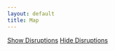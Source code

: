 ```yaml
---
layout: default
title: Map
---
```


<a href="#" onClick="showDisruptionMarkers()" class="btn btn-md btn-outline-secondary">Show Disruptions</a>
<a href="#" onClick="hideDisruptionMarkers()" class="btn btn-md btn-outline-secondary">Hide Disruptions</a>

<div id="failureMap" style="height:600px;"></div>

<script>
  let map = L.map('failureMap').setView([47.320788, 8.064205], 11);

  L.tileLayer('https://{s}.tile.openstreetmap.org/{z}/{x}/{y}.png', {
      attribution: '&copy; <a href="https://www.openstreetmap.org/copyright">OpenStreetMap</a> contributors'
  }).addTo(map);

  let latlngs = [
    [47.30673582018146,8.05031330807258],
    [47.30809702928747,8.05063361789288],
    [47.30957344122759,8.05127060739907],
    [47.31091802115896,8.05127622168936],
    [47.31210882286143,8.05126324457229],
    [47.31386368110663,8.05176272691625],
    [47.31578581115923,8.05267703205103],
    [47.31754366324662,8.05253189263135],
    [47.31899997630777,8.05265964268196],
    [47.3198396038757,8.05282004922666],
    [47.32014101907607,8.05288291550981],
    [47.32095477803631,8.0530491311416],
    [47.32246862008699,8.05347456327568],
    [47.32415318883002,8.05404967276252],
    [47.32588773021185,8.05458738511436],
    [47.32788134010193,8.05457721461836],
    [47.3293198304607,8.05453436043397],
    [47.3298404956721,8.05455509413731],
    [47.33100595371387,8.05464721374064],
    [47.33277881691319,8.05447929743589],
    [47.33437258980015,8.05425402981157],
    [47.33550476572658,8.05424339223968],
    [47.33674529739524,8.05369142357477],
    [47.33799723131922,8.05355489223796],
    [47.33891113870513,8.05312735073321],
    [47.33918568031383,8.05299425550134],
    [47.33990873076037,8.0528935536384],
    [47.34109094638875,8.05327315960059],
    [47.34254331302941,8.05323848955326],
    [47.34371331022361,8.05257279758128],
    [47.34397526943035,8.05241229619851],
    [47.3450030270161,8.05176615616874],
    [47.34660018381647,8.05094245995317],
    [47.34837339519854,8.04994577621275],
    [47.35008431270265,8.04913198280035],
    [47.35142860883962,8.04821821610045],
    [47.35270674522961,8.04754108157486],
    [47.35393755369282,8.04702270316078],
    [47.35493785155821,8.0467429496125],
    [47.35556100040054,8.04653810043609],
    [47.35617659628527,8.04660228649943],
    [47.35657377072094,8.04670454341965],
    [47.35702191616622,8.04669336749925],
    [47.35806267358574,8.04634289251758],
    [47.35929369487501,8.04622087308634],
    [47.36063711968862,8.04625735470111],
    [47.36120217579578,8.04539122810928],
    [47.36142522014436,8.045011135045],
    [47.36235975517356,8.0434470016968],
    [47.36347331616328,8.04166455154443],
    [47.364565772623,8.04175006138238],
    [47.36496385106454,8.04245577058664],
    [47.36561207265341,8.0434090073843],
    [47.36685397121192,8.04413715548591],
    [47.36824380687276,8.04453656238103],
    [47.36910090995926,8.04449999132864],
    [47.36997403203275,8.04447823912567],
    [47.37093795019717,8.04561073186981],
    [47.37210974344551,8.04684068810407],
    [47.37344078905464,8.04805195422972],
    [47.37492424271611,8.04911976233187],
    [47.37588255752903,8.04938100715694],
    [47.37614034448476,8.04944408813717],
    [47.37726861200287,8.04971433724531],
    [47.37907055406035,8.0501624443085],
    [47.38097011478402,8.05063289718288],
    [47.38264015642211,8.0506761473405],
    [47.38361826507047,8.05054358070789],
    [47.38403937728627,8.05046226358082],
    [47.38546027275211,8.05016838867204],
    [47.38707611757317,8.04982560655162],
    [47.38842842693703,8.04990554057674],
    [47.3897291816811,8.05067430915012],
    [47.39055180725442,8.05167550074458],
    [47.39091401070633,8.05278460620167],
    [47.39102941437884,8.05319167729159],
    [47.39133862897466,8.05376661823295],
    [47.39177557351709,8.05466480927803],
    [47.39222167776447,8.05616240612538],
    [47.39280924783177,8.05891003068623],
    [47.39343199353953,8.06176844954462],
    [47.39373133211727,8.06474042092652],
    [47.39255269267865,8.06747513564097],
    [47.39081093872619,8.06877744358623],
    [47.38973686331783,8.06967515967098],
    [47.38918462071499,8.07018789630824],
    [47.38825132920788,8.07111623892363],
    [47.38681626380087,8.07266019186181],
    [47.38492302157893,8.07500759032985],
    [47.38299332584995,8.07789985433406],
    [47.38097802526742,8.08096714934507],
    [47.37899195965691,8.08396600146297],
    [47.37656434417264,8.08548955961722],
    [47.37391277775424,8.08552162917104],
    [47.37233003288645,8.0838212474109],
    [47.37127407630058,8.08230782467055],
    [47.37086664883684,8.08178478027889],
    [47.3703843009815,8.08120329291386],
    [47.36929657517122,8.08134833982215],
    [47.36849742934925,8.08292115077629],
    [47.36740509511122,8.08535333781406],
    [47.36589906319064,8.08828719866244],
    [47.36457556945048,8.09077068153954],
    [47.36391793239066,8.09236122136126],
    [47.36372198213525,8.09408954092021],
    [47.36322873993764,8.09648558959119],
    [47.3620739259143,8.09815141009207],
    [47.36164266084083,8.0990116426139],
    [47.36122173926172,8.09980041819902],
    [47.3599733201077,8.10201286968275],
    [47.35826484052326,8.10479809913339],
    [47.35666506214356,8.10638146397489],
    [47.35628906821943,8.10668895634117],
    [47.35544161514524,8.10737484107854],
    [47.35338756629394,8.10898009906772],
    [47.35081292521281,8.11092851838543],
    [47.34808187445391,8.11232004472354],
    [47.3454231148615,8.11279590033928],
    [47.34341423808999,8.11348473516597],
    [47.34134219995203,8.11413645529301],
    [47.33858125076442,8.11412315527626],
    [47.33575117958051,8.11344042632323],
    [47.33363319718907,8.11268545058387],
    [47.33195221483459,8.11359360006415],
    [47.3305649973982,8.11437409423302],
    [47.32955792305027,8.11446660267346],
    [47.32907564918396,8.11425733942914],
    [47.32812663824373,8.11388068132166],
    [47.32631160988453,8.11330388224988],
    [47.32404276486873,8.11313337451368],
    [47.32119447173499,8.11350936282343],
    [47.3183444693482,8.11280291896279],
    [47.31592666460143,8.11270755480122],
    [47.31463777568154,8.11303188521683],
    [47.31416070538434,8.11321466916002],
    [47.31318020166724,8.11356084967264],
    [47.31182000736646,8.11404643372371],
    [47.31057753988156,8.11474463551944],
    [47.30965067187173,8.11535035903028],
    [47.30880523384968,8.11574173427116],
    [47.30766738091358,8.11655596750647],
    [47.30646427723107,8.11760081557445],
    [47.30519584062286,8.11863327165807],
    [47.30339814368731,8.11992253602831],
    [47.3022874881008,8.12097163820935],
    [47.30100922510074,8.1227676547451],
    [47.29963971160309,8.12366313024339],
    [47.29881164280894,8.12408942388007],
    [47.29847226011616,8.12429240046183],
    [47.29746252958633,8.12491930130127],
    [47.29650129155437,8.12599804661712],
    [47.29500463328918,8.12691525160862],
    [47.29366109655721,8.12819975772474],
    [47.29230584639844,8.13048024733098],
    [47.29034018554388,8.1334609059607],
    [47.28817588620608,8.13625941819965],
    [47.28590450937242,8.13885111858115],
    [47.28350161691505,8.14043803649275],
    [47.28152676782504,8.14165397966492],
    [47.28040900122814,8.1428967272008],
    [47.28040781326494,8.14448075145275],
    [47.28058144034532,8.14493221927768],
    [47.28109986485167,8.1459148132441],
    [47.28242914590772,8.14696031639783],
    [47.28324206841565,8.14903631284007],
    [47.28320234252005,8.15109050461992],
    [47.2826418981432,8.15249188664811],
    [47.28221510821962,8.15321092755144],
    [47.28195666922045,8.15364667225015],
    [47.28092278023641,8.15522322224256],
    [47.27952464018738,8.15711230952733],
    [47.27776622291532,8.15948818289731],
    [47.27588602638598,8.16248326416715],
    [47.27459848458808,8.1652053517949],
    [47.27369217848405,8.16679204700081],
    [47.27310319352482,8.16766709455613],
    [47.27270986755017,8.16787571228317],
    [47.27227904758354,8.1680836591069],
    [47.27147231618843,8.16901624094871],
    [47.27034798019691,8.1708613525161],
    [47.26866853155505,8.17359479744894],
    [47.26656467445456,8.17642221606075],
    [47.26395860052357,8.17808216736521],
    [47.26127853551652,8.17941591747903],
    [47.25887182294873,8.18042979115173],
    [47.25734272431938,8.18140448320653],
    [47.25692286949249,8.18172216847051],
    [47.25580082011929,8.18252805989386],
    [47.25459831841017,8.1833527949083],
    [47.25422116969105,8.18361610250544],
    [47.25315794665116,8.18408995029801],
    [47.25143843953671,8.18435105043711],
    [47.25019889241107,8.18455266009042],
    [47.2497075201981,8.184626272724],
    [47.24832598586634,8.18531553790084],
    [47.24662640883412,8.18644350599011],
    [47.24483074443781,8.18762156520046],
    [47.24309813367947,8.18858959327674],
    [47.24201231922295,8.18897548505507],
    [47.24132572165443,8.18921018150488],
    [47.24075064211624,8.18941534393256]
  ];

  let polyline = L.polyline(latlngs, {color: 'black', smoothFactor: 0.25}).addTo(map);

  // zoom the map to the polyline
  map.fitBounds(polyline.getBounds());

  let disruptionData = [
    [47.30487034137401, 8.04946883884298, '2020-02-10 03:06:12', 'Stoerung: Zwangsbremse wurde aktiviert'],
    [47.30463778488183, 8.04936795918144, '2020-02-10 03:08:53', 'Stoerung: Zwangsbremse wurde aktiviert'],
    [47.30531711841573, 8.04966393509257, '2020-02-10 16:52:17', 'Stoerung: Zwangsbremse wurde aktiviert'],
    [47.24056912225743, 8.18948005268825, '2020-02-11 04:14:08', 'Stoerung: Zwangsbremse wurde aktiviert'],
    [47.24084052935401, 8.18938330065451, '2020-02-11 04:18:15', 'Stoerung: Zwangsbremse wurde aktiviert'],
    [47.24131088664542, 8.18921547476113, '2020-02-11 05:41:25', 'Stoerung: Zwangsbremse wurde aktiviert'],
    [47.33493682322066, 8.11325197868008, '2020-02-11 12:58:04', 'Stoerung: Zwangsbremse wurde aktiviert'],
    [47.24097666261870, 8.18933472871057, '2020-02-11 15:50:13', 'Stoerung: Zwangsbremse wurde aktiviert'],
    [47.30533077177571, 8.04967051641620, '2020-02-11 19:36:38', 'Stoerung: Zwangsbremse wurde aktiviert'],
    [47.24134579254899, 8.18920302004056, '2020-02-12 03:59:49', 'Stoerung: Zwangsbremse wurde aktiviert'],
    [47.24111105034746, 8.18928677803638, '2020-02-12 04:18:35', 'Stoerung: Zwangsbremse wurde aktiviert'],
    [47.30638152548883, 8.05017091633066, '2020-02-12 06:35:41', 'Stoerung: Zwangsbremse wurde aktiviert'],
    [47.24096270025727, 8.18933971059880, '2020-02-12 16:34:30', 'Stoerung: Zwangsbremse wurde aktiviert'],
    [47.30556943422742, 8.04980767192201, '2020-02-13 03:51:47', 'Stoerung: Zwangsbremse wurde aktiviert'],
    [47.30546857950056, 8.04973896735244, '2020-02-13 03:59:12', 'Stoerung: Zwangsbremse wurde aktiviert'],
    [47.30639104455441, 8.05017479750375, '2020-02-13 16:56:00', 'Stoerung: Zwangsbremse wurde aktiviert'],
    [47.24051239907072, 8.18950028480275, '2020-02-14 04:01:27', 'Stoerung: Zwangsbremse wurde aktiviert'],
    [47.24078904054791, 8.18940165554194, '2020-02-14 04:05:03', 'Stoerung: Zwangsbremse wurde aktiviert'],
    [47.24135364637729, 8.18920021772843, '2020-02-14 05:45:49', 'Stoerung: Zwangsbremse wurde aktiviert'],
    [47.31033155632842, 8.11501794497052, '2020-02-14 06:12:39', 'Stoerung: Linienleitertelegramme wurden erwartet, jedoch auf beiden Antennen keine empfangen.'],
    [47.24098364379941, 8.18933223776646, '2020-02-14 15:51:08', 'Stoerung: Zwangsbremse wurde aktiviert'],
    [47.30531711841573, 8.04966393509257, '2020-02-14 19:37:04', 'Stoerung: Zwangsbremse wurde aktiviert'],
    [47.24134928313935, 8.18920177456850, '2020-02-15 04:17:45', 'Stoerung: Zwangsbremse wurde aktiviert'],
    [47.24112675800406, 8.18928117341213, '2020-02-15 04:20:30', 'Stoerung: Zwangsbremse wurde aktiviert']
  ];

  let disruptionMarkers = [];

  for (let disruption of disruptionData) {
    disruptionMarkers.push(
      L.marker([disruption[0], disruption[1]])
       .addTo(map)
       .bindPopup(`${disruption[3]}<br>Zeitpunkt: ${disruption[2]}`)
    )
  }

  let disruptionMarkersVisible = true;

  let hideDisruptionMarkers = function() {
    if (!disruptionMarkersVisible)
      return;

    for(let marker of disruptionMarkers) {
      marker.remove();
    }

    disruptionMarkersVisible = false;
  }

  let showDisruptionMarkers = function() {
    if (disruptionMarkersVisible)
      return;

    for(let marker of disruptionMarkers) {
      marker.addTo(map);
    }

    disruptionMarkersVisible = true;
  }
  
</script>
